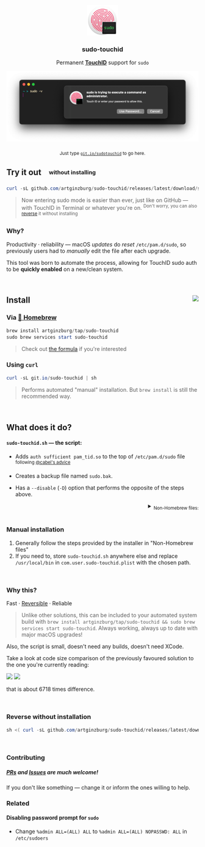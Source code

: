 <div align="center">

<img height="80" src="misc/icon.png" />

### sudo-touchid

Permanent [**TouchID**](https://support.apple.com/en-gb/guide/mac-help/mchl16fbf90a/mac) support for `sudo`
  
![Preview](misc/preview.png)

<sub>Just type <a href="https://git.io/sudotouchid"><code>git.io/sudotouchid</code></a> to go here.</sub>
            
</div>

## Try it out <sub> &nbsp; <sup> &nbsp; without installing</sup></sub>

```powershell
curl -sL github.com/artginzburg/sudo-touchid/releases/latest/download/sudo-touchid.sh | sh
```

> Now entering sudo mode is easier than ever, just like on GitHub — with TouchID in Terminal or whatever you're on. <sup>Don't worry, you can also [reverse](#reverse-without-installation) it without installing</sup>

### Why?

Productivity · reliability — macOS _updates_ do _reset_ `/etc/pam.d/sudo`, so previously users had to _manually_ edit the file after each upgrade.

This tool was born to automate the process, allowing for TouchID sudo auth to be **quickly enabled** on a new/clean system.

<br />

## Install <a href="https://github.com/artginzburg/sudo-touchid/releases"><img align="right" src="https://img.shields.io/github/downloads/artginzburg/sudo-touchid/total?label=downloads" /></a>

### Via [🍺 Homebrew](https://brew.sh/)

```powershell
brew install artginzburg/tap/sudo-touchid
sudo brew services start sudo-touchid
```

> Check out [the formula](https://github.com/artginzburg/homebrew-tap/blob/main/Formula/sudo-touchid.rb) if you're interested

### Using `curl`

```powershell
curl -sL git.io/sudo-touchid | sh
```

> Performs automated "manual" installation. But `brew install` is still the recommended way.

<br />

## What does it do?

#### `sudo-touchid.sh` — the script:

- Adds `auth sufficient pam_tid.so` to the top of `/etc/pam.d/sudo` file <sup>following [@cabel's advice](https://twitter.com/cabel/status/931292107372838912)</sup>

- Creates a backup file named `sudo.bak`.

- Has a `--disable` (`-D`) option that performs the opposite of the steps above.

<details>
  <summary align="right"><sub>Non-Homebrew files:</sub></summary>
  <br />

#### `com.user.sudo-touchid.plist` — the property list (global daemon):

- Runs `sudo-touchid.sh` on system reload

  > Needed because any following macOS updates just wipe out our custom `sudo`.

#### `install.sh` — the installer:

- Saves `sudo-touchid.sh` as `/usr/local/bin/sudo-touchid` and gives it the permission to execute.

  > (yes, that also means you're able to run `sudo-touchid` from Terminal)

- Saves `com.user.sudo-touchid.plist` to `/Library/LaunchDaemons/` so that it's running on boot (requires root permission).
</details>

<br />

### Manual installation

1. Generally follow the steps provided by the installer in "Non-Homebrew files"
2. If you need to, store `sudo-touchid.sh` anywhere else and replace `/usr/local/bin` in `com.user.sudo-touchid.plist` with the chosen path.

<br />

### Why this?

Fast · [Reversible](#reverse-without-installation) · Reliable

> Unlike other solutions, this can be included to your automated system build with `brew install artginzburg/tap/sudo-touchid && sudo brew services start sudo-touchid`. Always working, always up to date with major macOS upgrades!

Also, the script is small, doesn't need any builds, doesn't need XCode.

Take a look at code size comparison of the previously favoured solution to the one you're currently reading:

[![](https://img.shields.io/github/languages/code-size/mattrajca/sudo-touchid?color=critical&label=mattrajca/sudo-touchid%20code%20size)](https://github.com/mattrajca/sudo-touchid)
![](https://img.shields.io/github/languages/code-size/artginzburg/sudo-touchid?color=success&label=artginzburg/sudo-touchid%20code%20size)

that is about 6718 times difference.

<br />

### Reverse without installation

```ps1
sh <( curl -sL github.com/artginzburg/sudo-touchid/releases/latest/download/sudo-touchid.sh ) -D
```

<br />

### Contributing

##### [PRs](https://github.com/artginzburg/sudo-touchid/pulls) and [Issues](https://github.com/artginzburg/sudo-touchid/issues/new/choose) are much welcome!
If you don't like something — change it or inform the ones willing to help.

### Related

#### Disabling password prompt for `sudo`

- Change `%admin ALL=(ALL) ALL` to `%admin ALL=(ALL) NOPASSWD: ALL` in `/etc/sudoers`
